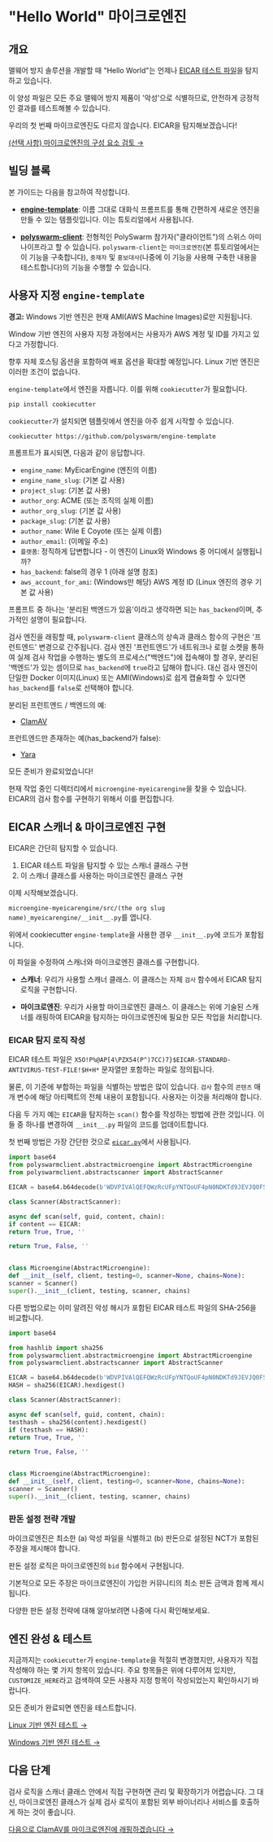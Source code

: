 # "Hello World" 마이크로엔진

## 개요

맬웨어 방지 솔루션을 개발할 때 "Hello World"는 언제나 [EICAR 테스트 파일](https://en.wikipedia.org/wiki/EICAR_test_file)을 탐지하고 있습니다.

이 양성 파일은 모든 주요 맬웨어 방지 제품이 '악성'으로 식별하므로, 안전하게 긍정적인 결과를 테스트해볼 수 있습니다.

우리의 첫 번째 마이크로엔진도 다르지 않습니다. EICAR을 탐지해보겠습니다!

[(선택 사항) 마이크로엔진의 구성 요소 검토 →](/concepts-participants-microengine/#breaking-down-microengines)

## 빌딩 블록

본 가이드는 다음을 참고하여 작성합니다.

* [**engine-template**](https://github.com/polyswarm/engine-template): 이름 그대로 대화식 프롬프트를 통해 간편하게 새로운 엔진을 만들 수 있는 템플릿입니다. 이는 튜토리얼에서 사용됩니다.

* [**polyswarm-client**](https://github.com/polyswarm/polyswarm-client): 전형적인 PolySwarm 참가자("클라이언트")의 스위스 아미 나이프라고 할 수 있습니다. `polyswarm-client`는 `마이크로엔진`(본 튜토리얼에서는 이 기능을 구축합니다), `중재자` 및 `홍보대사`(나중에 이 기능을 사용해 구축한 내용을 테스트합니다)의 기능을 수행할 수 있습니다.

## 사용자 지정 `engine-template`

<div class="m-flag m-flag--warning">
  <p>
    <strong>경고:</strong>
 Windows 기반 엔진은 현재 AMI(AWS Machine Images)로만 지원됩니다.
  </p>
  <p>
    Window 기반 엔진의 사용자 지정 과정에서는 사용자가 AWS 계정 및 ID를 가지고 있다고 가정합니다.
  </p>
  <p>
    향후 자체 호스팅 옵션을 포함하여 배포 옵션을 확대할 예정입니다. Linux 기반 엔진은 이러한 조건이 없습니다.
  </p>
</div>

`engine-template`에서 엔진을 자릅니다. 이를 위해 `cookiecutter`가 필요합니다.

```bash
pip install cookiecutter
```

`cookiecutter`가 설치되면 템플릿에서 엔진을 아주 쉽게 시작할 수 있습니다.

```bash
cookiecutter https://github.com/polyswarm/engine-template
```

프롬프트가 표시되면, 다음과 같이 응답합니다.

* `engine_name`: MyEicarEngine (엔진의 이름)
* `engine_name_slug`: (기본 값 사용)
* `project_slug`: (기본 값 사용)
* `author_org`: ACME (또는 조직의 실제 이름)
* `author_org_slug`: (기본 값 사용)
* `package_slug`: (기본 값 사용)
* `author_name`: Wile E Coyote (또는 실제 이름)
* `author_email`: (이메일 주소)
* `플랫폼`: 정직하게 답변합니다 - 이 엔진이 Linux와 Windows 중 어디에서 실행됩니까?
* `has_backend`: false의 경우 1 (아래 설명 참조)
* `aws_account_for_ami`: (Windows만 해당) AWS 계정 ID (Linux 엔진의 경우 기본 값 사용)

<div class="m-callout">
  <p>프롬프트 중 하나는 '분리된 백엔드가 있음'이라고 생각하면 되는 <code>has_backend</code>이며, 추가적인 설명이 필요합니다.</p>
  <p>검사 엔진을 래핑할 때, <code>polyswarm-client</code> 클래스의 상속과 클래스 함수의 구현은 '프런트엔드' 변경으로 간주됩니다. 검사 엔진 '프런트엔드'가 네트워크나 로컬 소켓을 통하여 실제 검사 작업을 수행하는 별도의 프로세스("백엔드")에 접속해야 할 경우, 분리된 '백엔드'가 있는 셈이므로 <code>has_backend</code>에 <code>true</code>라고 답해야 합니다. 대신 검사 엔진이 단일한 Docker 이미지(Linux) 또는 AMI(Windows)로 쉽게 캡슐화할 수 있다면 <code>has_backend</code>를 <code>false</code>로 선택해야 합니다.</p>
  <p>분리된 프런트엔드 / 백엔드의 예:</p>
  <ul>
    <li><a href="https://github.com/polyswarm/polyswarm-client/blob/5959742f0014a582baf5046c7bf6694c23f7435e/src/microengine/clamav.py#L18">ClamAV</a></li>
  </ul>
  <p>프런트엔드만 존재하는 예(has_backend가 false):</p>
  <ul>
    <li><a href="https://github.com/polyswarm/polyswarm-client/blob/master/src/microengine/yara.py">Yara</a></li>
  </ul>
</div>

모든 준비가 완료되었습니다!

현재 작업 중인 디렉터리에서 `microengine-myeicarengine`을 찾을 수 있습니다. EICAR의 검사 함수를 구현하기 위해서 이를 편집합니다.

## EICAR 스캐너 & 마이크로엔진 구현

EICAR은 간단히 탐지할 수 있습니다.

1. EICAR 테스트 파일을 탐지할 수 있는 스캐너 클래스 구현
2. 이 스캐너 클래스를 사용하는 마이크로엔진 클래스 구현

이제 시작해보겠습니다.

`microengine-myeicarengine/src/(the org slug name)_myeicarengine/__init__.py`를 엽니다.

위에서 cookiecutter `engine-template`을 사용한 경우 `__init__.py`에 코드가 포함됩니다.

이 파일을 수정하여 스캐너와 마이크로엔진 클래스를 구현합니다.

* **스캐너**: 우리가 사용할 스캐너 클래스. 이 클래스는 자체 `검사` 함수에서 EICAR 탐지 로직을 구현합니다.

* **마이크로엔진**: 우리가 사용할 마이크로엔진 클래스. 이 클래스는 위에 기술된 스캐너를 래핑하여 EICAR을 탐지하는 마이크로엔진에 필요한 모든 작업을 처리합니다.

### EICAR 탐지 로직 작성

EICAR 테스트 파일은 `X5O!P%@AP[4\PZX54(P^)7CC)7}$EICAR-STANDARD-ANTIVIRUS-TEST-FILE!$H+H*` 문자열만 포함하는 파일로 정의됩니다.

물론, 이 기준에 부합하는 파일을 식별하는 방법은 많이 있습니다. `검사` 함수의 `콘텐츠` 매개 변수에 해당 아티팩트의 전체 내용이 포함됩니다. 사용자는 이것을 처리해야 합니다.

다음 두 가지 예는 `EICAR`을 탐지하는 `scan()` 함수를 작성하는 방법에 관한 것입니다. 이들 중 하나를 변경하여 `__init__.py` 파일의 코드를 업데이트합니다.

첫 번째 방법은 가장 간단한 것으로 [`eicar.py`](https://github.com/polyswarm/polyswarm-client/blob/master/src/microengine/eicar.py)에서 사용됩니다.

```python
import base64
from polyswarmclient.abstractmicroengine import AbstractMicroengine
from polyswarmclient.abstractscanner import AbstractScanner

EICAR = base64.b64decode(b'WDVPIVAlQEFQWzRcUFpYNTQoUF4pN0NDKTd9JEVJQ0FSLVNUQU5EQVJELUFOVElWSVJVUy1URVNULUZJTEUhJEgrSCo=')

class Scanner(AbstractScanner):

async def scan(self, guid, content, chain):
if content == EICAR:
return True, True, ''

return True, False, ''


class Microengine(AbstractMicroengine):
def __init__(self, client, testing=0, scanner=None, chains=None):
scanner = Scanner()
super().__init__(client, testing, scanner, chains)

```

다른 방법으로는 이미 알려진 악성 해시가 포함된 EICAR 테스트 파일의 SHA-256을 비교합니다.

```python
import base64

from hashlib import sha256
from polyswarmclient.abstractmicroengine import AbstractMicroengine
from polyswarmclient.abstractscanner import AbstractScanner

EICAR = base64.b64decode(b'WDVPIVAlQEFQWzRcUFpYNTQoUF4pN0NDKTd9JEVJQ0FSLVNUQU5EQVJELUFOVElWSVJVUy1URVNULUZJTEUhJEgrSCo=')
HASH = sha256(EICAR).hexdigest()

class Scanner(AbstractScanner):

async def scan(self, guid, content, chain):
testhash = sha256(content).hexdigest()
if (testhash == HASH):
return True, True, ''

return True, False, ''


class Microengine(AbstractMicroengine):
def __init__(self, client, testing=0, scanner=None, chains=None):
scanner = Scanner()
super().__init__(client, testing, scanner, chains)

```

### 판돈 설정 전략 개발

마이크로엔진은 최소한 (a) 악성 파일을 식별하고 (b) 판돈으로 설정된 NCT가 포함된 주장을 제시해야 합니다.

판돈 설정 로직은 마이크로엔진의 `bid` 함수에서 구현됩니다.

기본적으로 모든 주장은 마이크로엔진이 가입한 커뮤니티의 최소 판돈 금액과 함께 제시됩니다.

다양한 판돈 설정 전략에 대해 알아보려면 나중에 다시 확인해보세요.

## 엔진 완성 & 테스트

지금까지는 `cookiecutter`가 `engine-template`을 적절히 변경했지만, 사용자가 직접 작성해야 하는 몇 가지 항목이 있습니다. 주요 항목들은 위에 다루어져 있지만, `CUSTOMIZE_HERE`라고 검색하여 모든 사용자 지정 항목이 작성되었는지 확인하시기 바랍니다.

모든 준비가 완료되면 엔진을 테스트합니다.

[Linux 기반 엔진 테스트 →](/testing-linux/)

[Windows 기반 엔진 테스트 →](/testing-windows/)

## 다음 단계

검사 로직을 스캐너 클래스 안에서 직접 구현하면 관리 및 확장하기가 어렵습니다. 그 대신, 마이크로엔진 클래스가 실제 검사 로직이 포함된 외부 바이너리나 서비스를 호출하게 하는 것이 좋습니다.

[다음으로 ClamAV를 마이크로엔진에 래핑하겠습니다 →](/microengines-scratch-to-clamav/)